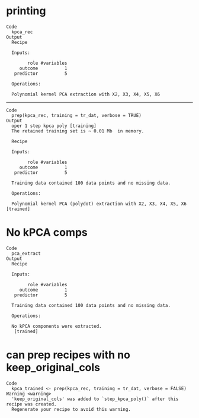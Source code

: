 # printing

    Code
      kpca_rec
    Output
      Recipe
      
      Inputs:
      
            role #variables
         outcome          1
       predictor          5
      
      Operations:
      
      Polynomial kernel PCA extraction with X2, X3, X4, X5, X6

---

    Code
      prep(kpca_rec, training = tr_dat, verbose = TRUE)
    Output
      oper 1 step kpca poly [training] 
      The retained training set is ~ 0.01 Mb  in memory.
      
      Recipe
      
      Inputs:
      
            role #variables
         outcome          1
       predictor          5
      
      Training data contained 100 data points and no missing data.
      
      Operations:
      
      Polynomial kernel PCA (polydot) extraction with X2, X3, X4, X5, X6 [trained]

# No kPCA comps

    Code
      pca_extract
    Output
      Recipe
      
      Inputs:
      
            role #variables
         outcome          1
       predictor          5
      
      Training data contained 100 data points and no missing data.
      
      Operations:
      
      No kPCA components were extracted.
       [trained]

# can prep recipes with no keep_original_cols

    Code
      kpca_trained <- prep(kpca_rec, training = tr_dat, verbose = FALSE)
    Warning <warning>
      'keep_original_cols' was added to `step_kpca_poly()` after this recipe was created.
      Regenerate your recipe to avoid this warning.

